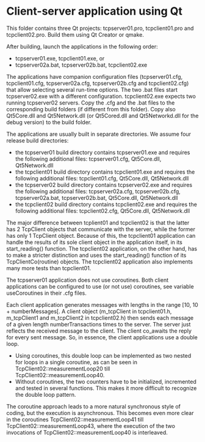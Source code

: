 # Client-server application using Qt

This folder contains three Qt projects: tcpserver01.pro, tcpclient01.pro and tcpclient02.pro.
Build them using Qt Creator or qmake.

After building, launch the applications in the following order:

* tcpserver01.exe, tcpclient01.exe, or
* tcpserver02a.bat, tcpserver02b.bat, tcpclient02.exe

The applications have companion configuration files (tcpserver01.cfg, tcpclient01.cfg, tcpserver02a.cfg, tcpserver02b.cfg and tcpclient02.cfg) 
that allow selecting several run-time options.
The two .bat files start tcpserver02.exe with a different configuration. tcpclient02.exe expects two running tcpserver02 servers.
Copy the .cfg and the .bat files to the corresponding build folders (if different from this folder). 
Copy also Qt5Core.dll and Qt5Network.dll (or Qt5Cored.dll and Qt5Networkd.dll for the debug version) to the build folder.

The applications are usually built in separate directories. We assume four release build directories:
* the tcpserver01 build directory contains tcpserver01.exe and requires the following additional files: tcpserver01.cfg, Qt5Core.dll, Qt5Network.dll
* the tcpclient01 build directory contains tcpclient01.exe and requires the following additional files: tcpclient01.cfg, Qt5Core.dll, Qt5Network.dll
* the tcpserver02 build directory contains tcpserver02.exe and requires the following additional files: tcpserver02a.cfg, tcpserver02b.cfg, tcpserver02a.bat, tcpserver02b.bat, Qt5Core.dll, Qt5Network.dll
* the tcpclient02 build directory contains tcpclient02.exe and requires the following additional files: tcpclient02.cfg, Qt5Core.dll, Qt5Network.dll

The major difference between tcplient01 and tcpclient02 is that the latter has 2 TcpClient objects that communicate with the server, while the former has only 1 TcpClient object.
Because of this, the tcpclient01 application can handle the results of its sole client object in the application itself, in its start_reading() function.
The tcpclient02 application, on the other hand, has to make a stricter distinction and uses the start_reading() function of its TcpClientCo(routine) objects. 
The tcpclient02 application also implements many more tests than tcpclient01.

The tcpserver01 application does not use coroutines. Both client applications can be configured to use (or not use) coroutines, see variable useCoroutines in their .cfg files.

Each client application generates messages with lengths in the range [10, 10 + numberMessages[.
A client object (m_tcpClient in tcpclient01.h, m_tcpClient1 and m_tcpClient2 in tcpclient02.h) then sends each message of a given length numberTransactions times to the server. 
The server just reflects the received message to the client.
The client co_awaits the reply for every sent message.
So, in essence, the client applications use a double loop. 

* Using coroutines, this double loop can be implemented as two nested for loops in a single coroutine, as can be seen in TcpClient02::measurementLoop20 till TcpClient02::measurementLoop40.
* Without coroutines, the two counters have to be initialized, incremented and tested in several functions. This makes it more difficult to recognize the double loop pattern.

The coroutine approach leads to a more natural synchronous style of coding, but the execution is asynchronous. 
This becomes even more clear in the coroutines TcpClient02::measurementLoop41 till TcpClient02::measurementLoop43, where the execution of the two invocations of TcpClient02::measurementLoop40 is interleaved.
